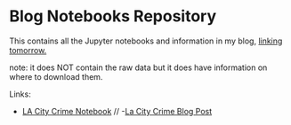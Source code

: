 # Blog Notebooks Repository

This contains all the Jupyter notebooks and information in my blog, [linking tomorrow.](https://blog.jhmejia.com)

note: it does NOT contain the raw data but it does have information on where to download them.

Links: 

* [LA City Crime Notebook](https://github.com/jhmejia/blog-notebooks/blob/main/la-crime/la-crime.ipynb) //
  -[La City Crime Blog Post](https://blog.jhmejia.com/2022/12/using-matplotlib-and-scikit-learn-to.html)

